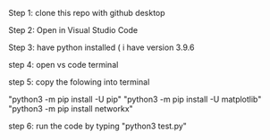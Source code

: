 Step  1: clone this repo with github desktop

Step  2: Open in Visual Studio Code 

Step  3: have python installed ( i have version 3.9.6

step 4: open vs code terminal  

step 5: copy the  folowing into terminal 

  "python3 -m pip install -U pip"
  "python3 -m pip install -U matplotlib"
  "python3 -m pip install networkx" 

step 6: run the code by typing
  "python3 test.py"
